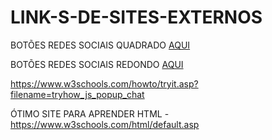 # LINK-S-DE-SITES-EXTERNOS
<!--------------------------------------------->

BOTÕES REDES SOCIAIS QUADRADO [AQUI](https://www.w3schools.com/howto/tryit.asp?filename=tryhow_css_social_media_buttons)

BOTÕES REDES SOCIAIS REDONDO [AQUI](https://www.w3schools.com/howto/tryit.asp?filename=tryhow_css_social_media_buttons2)

https://www.w3schools.com/howto/tryit.asp?filename=tryhow_js_popup_chat

ÓTIMO SITE PARA APRENDER HTML - https://www.w3schools.com/html/default.asp
